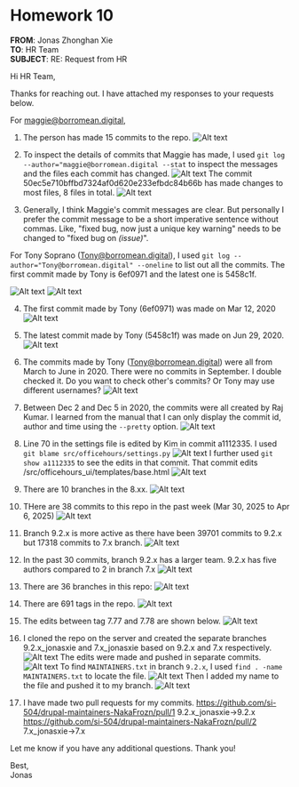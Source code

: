 # Homework 10

**FROM**: Jonas Zhonghan Xie  
**TO**: HR Team  
**SUBJECT**: RE: Request from HR

Hi HR Team,

Thanks for reaching out. I have attached my responses to your requests below.

For maggie@borromean.digital,

1. The person has made 15 commits to the repo. 
![Alt text](%E5%BE%AE%E4%BF%A1%E6%88%AA%E5%9B%BE_20250406140813.png)

2. To inspect the details of commits that Maggie has made, I used `git log --author="maggie@borromean.digital --stat` to inspect the messages and the files each commit has changed.
![Alt text](%E5%BE%AE%E4%BF%A1%E6%88%AA%E5%9B%BE_20250406141558.png)
The commit 50ec5e710bffbd7324af0d620e233efbdc84b66b has made changes to most files, 8 files in total.
![Alt text](%E5%BE%AE%E4%BF%A1%E6%88%AA%E5%9B%BE_20250406140740.png)

3. Generally, I think Maggie's commit messages are clear. But personally I prefer the commit message to be a short imperative sentence without commas. Like, "fixed bug, now just a unique key warning" needs to be changed to "fixed bug on *(issue)*".

For Tony Soprano (Tony@borromean.digital), I used `git log --author="Tony@borromean.digital" --oneline` to list out all the commits. The first commit made by Tony is 6ef0971 and the latest one is 5458c1f.

![Alt text](%E5%BE%AE%E4%BF%A1%E6%88%AA%E5%9B%BE_20250406210317.png)
![Alt text](%E5%BE%AE%E4%BF%A1%E6%88%AA%E5%9B%BE_20250406210330.png)

4. The first commit made by Tony (6ef0971) was made on Mar 12, 2020
![Alt text](%E5%BE%AE%E4%BF%A1%E6%88%AA%E5%9B%BE_20250406210555.png)

5. The latest commit made by Tony (5458c1f) was made on Jun 29, 2020.
![Alt text](%E5%BE%AE%E4%BF%A1%E6%88%AA%E5%9B%BE_20250406210610.png)

6. The commits made by Tony (Tony@borromean.digital) were all from March to June in 2020. There were no commits in September. I double checked it. Do you want to check other's commits? Or Tony may use different usernames?
![Alt text](%E5%BE%AE%E4%BF%A1%E6%88%AA%E5%9B%BE_20250406211104.png)

7. Between Dec 2 and Dec 5 in 2020, the commits were all created by Raj Kumar. I learned from the manual that I can only display the commit id, author and time using the `--pretty` option.
![Alt text](%E5%BE%AE%E4%BF%A1%E6%88%AA%E5%9B%BE_20250406143643.png)

8. Line 70 in the settings file is edited by Kim in commit a1112335. I used `git blame src/officehours/settings.py`
![Alt text](%E5%BE%AE%E4%BF%A1%E6%88%AA%E5%9B%BE_20250406144133.png)
I further used `git show a1112335` to see the edits in that commit. That commit edits /src/officehours_ui/templates/base.html
![Alt text](%E5%BE%AE%E4%BF%A1%E6%88%AA%E5%9B%BE_20250406144957.png)

9. There are 10 branches in the 8.xx.
![Alt text](%E5%BE%AE%E4%BF%A1%E6%88%AA%E5%9B%BE_20250406145750.png)

10.  THere are 38 commits to this repo in the past week (Mar 30, 2025 to Apr 6, 2025)
![Alt text](%E5%BE%AE%E4%BF%A1%E6%88%AA%E5%9B%BE_20250406150011.png)

11.  Branch 9.2.x is more active as there have been 39701 commits to 9.2.x but 17318 commits to 7.x branch.
![Alt text](%E5%BE%AE%E4%BF%A1%E6%88%AA%E5%9B%BE_20250406150751.png)

12.   In the past 30 commits, branch 9.2.x has a larger team. 9.2.x has five authors compared to 2 in branch 7.x
![Alt text](%E5%BE%AE%E4%BF%A1%E6%88%AA%E5%9B%BE_20250406151405.png)

13.  There are 36 branches in this repo:
![Alt text](%E5%BE%AE%E4%BF%A1%E6%88%AA%E5%9B%BE_20250406151554.png)

14.  There are 691 tags in the repo.
![Alt text](%E5%BE%AE%E4%BF%A1%E6%88%AA%E5%9B%BE_20250406151740.png)

15.  The edits between tag 7.77 and 7.78 are shown below.
![Alt text](%E5%BE%AE%E4%BF%A1%E6%88%AA%E5%9B%BE_20250406151907.png)

16.  I cloned the repo on the server and created the separate branches 9.2.x_jonasxie and 7.x_jonasxie based on 9.2.x and 7.x respectively.
![Alt text](%E5%BE%AE%E4%BF%A1%E6%88%AA%E5%9B%BE_20250406152902.png)
The edits were made and pushed in separate commits.
![Alt text](%E5%BE%AE%E4%BF%A1%E6%88%AA%E5%9B%BE_20250406153300.png)
To find `MAINTAINERS.txt` in branch `9.2.x`, I used `find . -name MAINTAINERS.txt` to locate the file. 
![Alt text](%E5%BE%AE%E4%BF%A1%E6%88%AA%E5%9B%BE_20250406153859.png)
Then I added my name to the file and pushed it to my branch.
![Alt text](%E5%BE%AE%E4%BF%A1%E6%88%AA%E5%9B%BE_20250406153954.png)

17. I have made two pull requests for my commits.
https://github.com/si-504/drupal-maintainers-NakaFrozn/pull/1 9.2.x_jonasxie->9.2.x  
https://github.com/si-504/drupal-maintainers-NakaFrozn/pull/2 7.x_jonasxie->7.x

Let me know if you have any additional questions. Thank you!

Best,  
Jonas